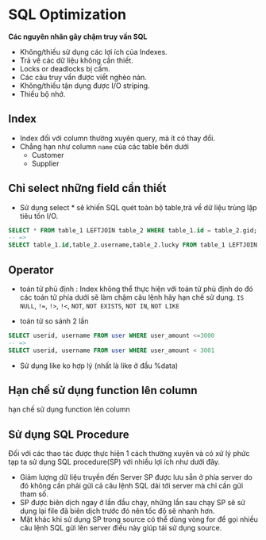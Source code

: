 # SQL Optimization

**Các nguyên nhân gây chậm truy vấn SQL**

- Không/thiếu sử dụng các lợi ích của Indexes.
- Trả về các dữ liệu không cần thiết.
- Locks or deadlocks bị cấm.
- Các câu truy vấn được viết nghèo nàn.
- Không/thiếu tận dụng được I/O striping.
- Thiếu bộ nhớ.

## Index

- Index đối với column thường xuyên query, mà ít có thay đổi.
- Chẳng hạn như column `name` của các table bên dưới
  - Customer
  - Supplier

## Chỉ select những field cần thiết

- Sử dụng select * sẽ khiến SQL quét toàn bộ table,trả về dữ liệu trùng lặp tiêu tốn I/O.

```sql
SELECT * FROM table_1 LEFTJOIN table_2 WHERE table_1.id = table_2.gid;
-- =>
SELECT table_1.id,table_2.username,table_2.lucky FROM table_1 LEFTJOIN table_2 WHERE table_1.id = table_2.gid;
```

## Operator

- toán tử phủ định : Index không thể thực hiện với toán tử phủ định
do đó các toán tử phía dưới sẽ làm chậm câu lệnh hãy hạn chế sử dụng.
`IS NULL`, `!=`, `!>`, `!<`, `NOT`, `NOT EXISTS`, `NOT IN`, `NOT LIKE`

- toán tử so sánh 2 lần

```sql
SELECT userid, username FROM user WHERE user_amount <=3000
-- =>
SELECT userid, username FROM user WHERE user_amount < 3001
```

- Sử dụng like ko hợp lý (nhất là like ở đầu %data)

## Hạn chế sử dụng function lên column

hạn chế sử dụng function lên column

## Sử dụng SQL Procedure

Đối với các thao tác được thực hiện 1 cách thường xuyên và có xử lý phức tạp ta sử dụng SQL procedure(SP) với nhiều lợi ích như dưới đây.

- Giảm lượng dữ liệu truyền đến Server SP được lưu sẵn ở phía server do đó không cần phải gửi cả câu lệnh SQL dài tới server mà chỉ cần gửi tham số.
- SP được biên dịch ngay ở lần đầu chạy, những lần sau chạy SP sẽ sử dụng lại file đã biên dịch trước đó nên tốc độ sẽ nhanh hơn.
- Mặt khác khi sử dụng SP trong source có thể dùng vòng for để gọi nhiều câu lệnh SQL gửi lên server điều này giúp tái sử dụng source.
